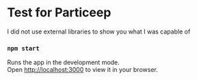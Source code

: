 # Test for Particeep
I did not use external libraries to show you what I was capable of

### `npm start`

Runs the app in the development mode.\
Open [http://localhost:3000](http://localhost:3000) to view it in your browser.

